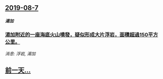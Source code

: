 ## [2019-08-7](/news/2019/08/7/index.md)

##### 湯加
### [湯加附近的一座海底火山噴發，疑似形成大片浮岩，面積超過150平方公里。 ](/news/2019/08/7/湯加附近的一座海底火山噴發-疑似形成大片浮岩-面積超過150平方公里.md)
_消息: 浮岩, 湯加_

## [前一天...](/news/2016/04/20/index.md)

